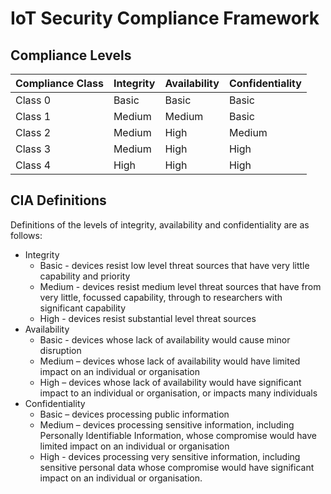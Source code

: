 # IoT Security Compliance Framework

## Compliance Levels
| Compliance Class  | Integrity | Availability  | Confidentiality|
|-------------------|-----------|---------------|----------------|
| Class 0           | Basic     |   Basic       |   Basic        |
| Class 1           | Medium    |   Medium      |   Basic        |
| Class 2           | Medium    |   High        |   Medium       |
| Class 3           | Medium    |   High        |   High         |
| Class 4           | High      |   High        |   High         |

## CIA Definitions
Definitions of the levels of integrity, availability and confidentiality are as follows:
* Integrity
    - Basic - devices resist low level threat sources that have very little capability and priority
    - Medium - devices resist medium level threat sources that have from very little, focussed capability, through to researchers with significant capability
    - High - devices resist substantial level threat sources
* Availability
    - Basic - devices whose lack of availability would cause minor disruption
    - Medium – devices whose lack of availability would have limited impact on an individual or organisation
    - High – devices whose lack of availability would have significant impact to an individual or organisation, or impacts many individuals
* Confidentiality
    - Basic – devices processing public information
    - Medium – devices processing sensitive information, including Personally Identifiable Information, whose compromise would have limited impact on an individual or organisation
    - High - devices processing very sensitive information, including sensitive personal data whose compromise would have significant impact on an individual or organisation.